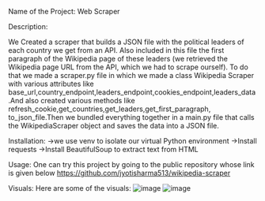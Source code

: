 Name of the Project:
Web Scraper

Description:

We Created a scraper that builds a JSON file with the political leaders of each country we get from an API.
Also included in this file the first paragraph of the Wikipedia page of these leaders (we retrieved the Wikipedia page URL from the API, which we had to scrape ourself).
To do that we made a scraper.py file in which we made a class Wikipedia Scraper with various attributes like base_url,country_endpoint,leaders_endpoint,cookies_endpoint,leaders_data.And also created various methods like
refresh_cookie,get_countries,get_leaders,get_first_paragraph, to_json_file.Then we bundled everything together in a main.py file that calls the WikipediaScraper object and saves the data into a JSON file.

Installation:
->we use venv to isolate our virtual Python environment
->Install requests 
->Install BeautifulSoup to extract text from HTML


Usage:
One can try this project by going to the public repository whose link is given below
https://github.com/jyotisharma513/wikipedia-scraper

Visuals:
Here are some of the visuals:
![image](https://github.com/jyotisharma513/wikipedia-scraper/assets/156506456/91a8b35e-b8e2-4069-b4ab-b3d4034467fd)
![image](https://github.com/jyotisharma513/wikipedia-scraper/assets/156506456/6609dca8-3e3d-434f-95d0-ca94b34ab0bb)




